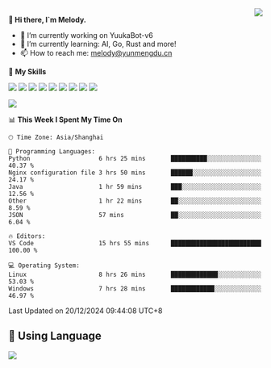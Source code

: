 <a href="#">
  <img align="right" src="https://github-readme-stats.vercel.app/api?username=melodyyuuka&count_private=true&show_icons=true" />
</a>

**👋 Hi there, I`m Melody.**

- 🔭 I’m currently working on YuukaBot-v6
- 🌱 I’m currently learning: AI, Go, Rust and more!
- 📫 How to reach me: melody@yunmengdu.cn

🌟 **My Skills** 

![](https://img.shields.io/badge/-Python-3e74a2?style=flat-square&logo=Python&logoColor=fff)
![](https://img.shields.io/badge/-Java-007396?style=flat-square&logo=OpenJDK&logoColor=fff)
![](https://img.shields.io/badge/-Node.js-339933?style=flat-square&logo=Node.js&logoColor=fff)
![](https://img.shields.io/badge/-Git-f05032?style=flat-square&logo=git&logoColor=fff)
![](https://img.shields.io/badge/-PostgreSQL-4169e1?style=flat-square&logo=PostgreSQL&logoColor=fff)
![](https://img.shields.io/badge/-Rust-000000?style=flat-square&logo=rust&logoColor=fff)
![](https://img.shields.io/badge/-VSCode-007acc?style=flat-square&logo=Visual-Studio-Code&logoColor=fff)
![](https://img.shields.io/badge/-FastAPI-009688?style=flat-square&logo=FastAPI&logoColor=fff)
![](https://img.shields.io/badge/-Linux-000000?style=flat-square&logo=Linux&logoColor=fff)


![](https://wakatime.com/badge/user/fa6dc0e2-47c5-4d2d-ae45-69fec6f2122c.svg)

<!--START_SECTION:waka-->
📊 **This Week I Spent My Time On** 

```text
🕑︎ Time Zone: Asia/Shanghai

💬 Programming Languages: 
Python                   6 hrs 25 mins       ██████████░░░░░░░░░░░░░░░   40.37 % 
Nginx configuration file 3 hrs 50 mins       ██████░░░░░░░░░░░░░░░░░░░   24.17 % 
Java                     1 hr 59 mins        ███░░░░░░░░░░░░░░░░░░░░░░   12.56 % 
Other                    1 hr 22 mins        ██░░░░░░░░░░░░░░░░░░░░░░░    8.59 % 
JSON                     57 mins             ██░░░░░░░░░░░░░░░░░░░░░░░    6.04 % 

🔥 Editors: 
VS Code                  15 hrs 55 mins      █████████████████████████   100.00 % 

💻 Operating System: 
Linux                    8 hrs 26 mins       █████████████░░░░░░░░░░░░   53.03 % 
Windows                  7 hrs 28 mins       ████████████░░░░░░░░░░░░░   46.97 % 
```


 Last Updated on 20/12/2024 09:44:08 UTC+8
<!--END_SECTION:waka-->

## 🥰 **Using Language**

![](https://github-readme-stats.vercel.app/api/wakatime?username=MelodyYuyuko&layout=compact&hide_border=true)
